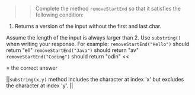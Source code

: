 >>Complete the method <code>removeStartEnd</code> so that it satisfies the following condition:</p>
<ol>
<li>Returns a version of the input without the first and last char.</li>
</ol>
<p>Assume the length of the input is always larger than 2.
Use <code>substring()</code> when writing your response.
For example:
<code>removeStartEnd("Hello")</code> should return "ell"
<code>removeStartEnd("Java")</code> should return "av"
<code>removeStartEnd("Coding")</code> should return "odin" <<

= the correct answer

||<code>substring(x,y)</code> method includes the character at index 'x' but excludes the character at index 'y'. ||
